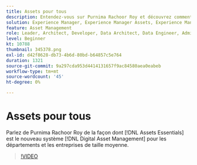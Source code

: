```yaml
---
title: Assets pour tous
description: Entendez-vous sur Purnima Rachoor Roy et découvrez comment les Assets Essentials sont le nouveau système de gestion des actifs numériques pour les départements et les entreprises de taille moyenne.
solution: Experience Manager, Experience Manager Assets, Experience Manager as a Cloud Service
feature: Asset Management
role: Leader, Architect, Developer, Data Architect, Data Engineer, Admin, User
level: Beginner
kt: 10788
thumbnail: 345378.png
exl-id: d42f8628-db73-4b6d-80bd-b64857c5e764
duration: 1321
source-git-commit: 9a297cda953d4414131657f9ac84580aea0eabeb
workflow-type: tm+mt
source-wordcount: '45'
ht-degree: 0%

---
```


# Assets pour tous

Parlez de Purnima Rachoor Roy de la façon dont [!DNL Assets Essentials] est le nouveau système [!DNL Digital Asset Management] pour les départements et les entreprises de taille moyenne.

>[!VIDEO](https://video.tv.adobe.com/v/345378/?quality=12&learn=on)
